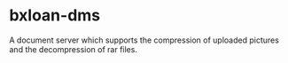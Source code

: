 # bxloan-dms
  A document server which supports the compression of uploaded pictures and the decompression of rar files.
